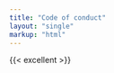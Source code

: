 ```yaml
---
title: "Code of conduct"
layout: "single"
markup: "html"
---
```

<div class="block--centered">
{{< excellent >}}
</div>